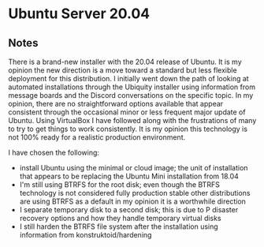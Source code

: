 # Ubuntu Server 20.04

## Notes

There is a brand-new installer with the 20.04 release of Ubuntu. It is my opinion the new direction is a move toward a standard but less flexible deployment for this distribution. 
I initially went down the path of looking at automated installations through the Ubiquity installer using information from message boards and the Discord conversations on the specific topic. In my opinion, there are no straightforward options available that appear consistent through the occasional minor or less frequent major update of Ubuntu. Using VirtualBox I have followed along with the frustrations of many to try to get things to work consistently. It is my opinion this technology is not 100% ready for a realistic production environment.

I have chosen the following:

-  install Ubuntu using the minimal or cloud image; the unit of installation that appears to be replacing the Ubuntu Mini installation from 18.04
-  I'm still using BTRFS for the root disk; even though the BTRFS technology is not considered fully production stable other distributions are using BTRFS as a default in my opinion it is a worthwhile direction
-  I separate temporary disk to a second disk; this is due to P disaster recovery options and how they handle temporary virtual disks
-  I still harden the BTRFS file system after the installation using information from konstruktoid/hardening


